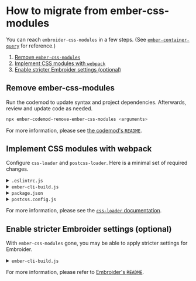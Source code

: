 # How to migrate from ember-css-modules

You can reach `embroider-css-modules` in a few steps. (See [`ember-container-query`](https://github.com/ijlee2/ember-container-query/pull/167) for reference.)

1. [Remove `ember-css-modules`](#remove-ember-css-modules)
1. [Implement CSS modules with `webpack`](#implement-css-modules-with-webpack)
1. [Enable stricter Embroider settings (optional)](#enable-stricter-embroider-settings-optional)


## Remove ember-css-modules

Run the codemod to update syntax and project dependencies. Afterwards, review and update code as needed.

```sh
npx ember-codemod-remove-ember-css-modules <arguments>
```

For more information, please see [the codemod's `README`](../ember-codemod-remove-ember-css-modules/README.md).


## Implement CSS modules with webpack

Configure `css-loader` and `postcss-loader`. Here is a minimal set of required changes.

<details>

<summary><code>.eslintrc.js</code></summary>

```js
'use strict';

module.exports = {
  // ...
  overrides: [
    // Node files
    {
      files: [
        './postcss.config.js',
        // ...
      ],
    },
  ],
};
```

</details>

<details>

<summary><code>ember-cli-build.js</code></summary>

```js
'use strict';

const { Webpack } = require('@embroider/webpack');
const EmberApp = require('ember-cli/lib/broccoli/ember-app');

function isProduction() {
  return EmberApp.env() === 'production';
}

module.exports = function (defaults) {
  const app = new EmberApp(defaults, {
    // ...
  });

  const options = {
    // ...
    packagerOptions: {
      cssLoaderOptions: {
        modules: {
          localIdentName: isProduction()
            ? '[sha512:hash:base64:5]'
            : '[path][name]__[local]',
          mode: (resourcePath) => {
            const hostAppWorkspaceDir = `${options.workspaceDir}/${app.name}`;
            const isHostAppPath = resourcePath.includes(hostAppWorkspaceDir);

            return isHostAppPath ? 'local' : 'global';
          },
        },
        sourceMap: !isProduction(),
      },

      publicAssetURL: '/',

      webpackConfig: {
        module: {
          rules: [
            {
              exclude: /node_modules/,
              test: /\.css$/i,
              use: [
                {
                  loader: 'postcss-loader',
                  options: {
                    sourceMap: !isProduction(),
                    postcssOptions: {
                      config: './postcss.config.js',
                    },
                  },
                },
              ],
            },
          ],
        },
      },
    },
  };

  return require('@embroider/compat').compatBuild(app, Webpack, options);
};
```

</details>

<details>

<summary><code>package.json</code></summary>

```json
{
  "devDependencies": {
    "autoprefixer": "...",
    "postcss": "...",
    "postcss-loader": "..."
  }
}
```

</details>

<details>

<summary><code>postcss.config.js</code></summary>

```js
  const env = process.env.EMBER_ENV ?? 'development';
  const plugins = [require('autoprefixer')];

  if (env === 'production') {
    // plugins.push(...);
  }

  module.exports = {
    plugins,
  };
```

</details>

For more information, please see the [`css-loader` documentation](https://webpack.js.org/loaders/css-loader/).


## Enable stricter Embroider settings (optional)

With `ember-css-modules` gone, you may be able to apply stricter settings for Embroider.

<details>

<summary><code>ember-cli-build.js</code></summary>

```js
module.exports = function (defaults) {
  const app = new EmberApp(defaults, {
    // ...
  });

  const options = {
    packagerOptions: {
      // ...
    },
    staticAddonTestSupportTrees: true,
    staticAddonTrees: true,
    staticComponents: true, // <-- new
    staticHelpers: true, // <-- new
    staticModifiers: true,
  };

  return require('@embroider/compat').compatBuild(app, Webpack, options);
};
```

</details>

For more information, please refer to [Embroider's `README`](https://github.com/embroider-build/embroider/#options).

